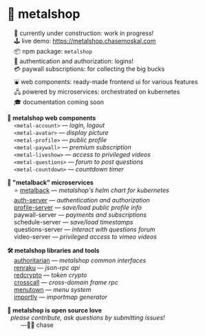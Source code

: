 
# 🤘 metalshop

&nbsp; &nbsp; 🚧 currently under construction: work in progress!  
&nbsp; &nbsp; 🕹 live demo: https://metalshop.chasemoskal.com  
&nbsp; &nbsp; 📦 npm package: `metalshop`  
&nbsp; &nbsp; 🔐 authentication and authorization: logins!  
&nbsp; &nbsp; 💳 paywall subscriptions: for collecting the big bucks  
&nbsp; &nbsp; ⛲ web components: ready-made frontend ui for various features  
&nbsp; &nbsp; 🖧 powered by microservices: orchestrated on kubernetes  
&nbsp; &nbsp; 🎓 documentation coming soon  

**🎁 metalshop web components**  
&nbsp; &nbsp; `<metal-account>` — *login, logout*  
&nbsp; &nbsp; `<metal-avatar>` — *display picture*  
&nbsp; &nbsp; `<metal-profile>` — *public profile*  
&nbsp; &nbsp; `<metal-paywall>` — *premium subscription*  
&nbsp; &nbsp; `<metal-liveshow>` — *access to privileged videos*  
&nbsp; &nbsp; `<metal-questions>` — *forum to post questions*  
&nbsp; &nbsp; `<metal-countdown>` — *countdown timer*  

**🐋 "metalback" microservices**  
&nbsp; &nbsp; ⭐ [metalback](https://github.com/chase-moskal/metalshop/tree/master/metalback) — *metalshop's helm chart for kubernetes*  
&nbsp; &nbsp; [auth-server](https://github.com/chase-moskal/auth-server) — *authentication and authorization*  
&nbsp; &nbsp; [profile-server](https://github.com/chase-moskal/profile-server) — *save/load public profile info*  
&nbsp; &nbsp; paywall-server — *payments and subscriptions*  
&nbsp; &nbsp; schedule-server — *save/load timestamps*  
&nbsp; &nbsp; questions-server — *interact with questions forum*  
&nbsp; &nbsp; video-server — *privileged access to vimeo videos*  

**🛠️ metalshop libraries and tools**  
&nbsp; &nbsp; [authoritarian](https://github.com/chase-moskal/authoritarian) — *metalshop common interfaces*  
&nbsp; &nbsp; [renraku](https://github.com/chase-moskal/renraku) — *json-rpc api*  
&nbsp; &nbsp; [redcrypto](https://github.com/chase-moskal/redcrypto) — *token crypto*  
&nbsp; &nbsp; [crosscall](https://github.com/chase-moskal/crosscall) — *cross-domain frame rpc*  
&nbsp; &nbsp; [menutown](https://github.com/chase-moskal/menutown) — *menu system*  
&nbsp; &nbsp; [importly](https://github.com/chase-moskal/importly) — *importmap generator*  

**💐 metalshop is open source love**  
&nbsp; *please contribute, ask questions by submitting issues!*  
&nbsp; &nbsp; &nbsp; &nbsp; —👋😎 chase  
